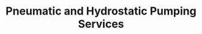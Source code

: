 ---
title: Pneumatic and Hydrostatic Pumping Services
layout: services
image: /assets/images/feed/categories/n2_pumping.jpg
---